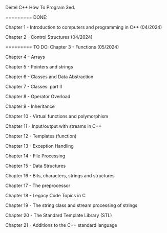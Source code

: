 Deitel C++ How To Program 3ed.


========= DONE: 

Chapter 1 - Introduction to computers and programming in C++ (04/2024)

Chapter 2 - Control Structures (04/2024)

========= TO DO:
Chapter 3 - Functions (05/2024)

Chapter 4 - Arrays

Chapter 5 - Pointers and strings 

Chapter 6 - Classes and Data Abstraction

Chapter 7 - Classes: part II

Chapter 8 - Operator Overload

Chapter 9 - Inheritance

Chapter 10 - Virtual functions and polymorphism

Chapter 11 - Input/output with streams in C++

Chapter 12 - Templates (function)

Chapter 13 - Exception Handling

Chapter 14 - File Processing

Chapter 15 - Data Structures

Chapter 16 - Bits, characters, strings and structures

Chapter 17 - The preprocessor

Chapter 18 - Legacy Code Topics in C

Chapter 19 - The string class and stream processing of strings

Chapter 20 - The Standard Template Library (STL)

Chapter 21 - Additions to the C++ standard language

